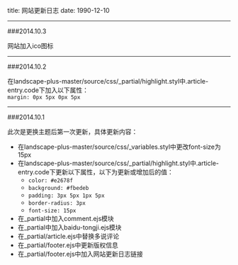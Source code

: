 title: 网站更新日志
date: 1990-12-10

---

###2014.10.3

网站加入ico图标

---

###2014.10.2

在landscape-plus-master/source/css/_partial/highlight.styl中.article-entry.code下加入以下属性：  
	`margin: 0px 5px 0px 5px`

---
###2014.10.1

此次是更换主题后第一次更新，具体更新内容：

* 在landscape-plus-master/source/css/_variables.styl中更改font-size为15px
* 在landscape-plus-master/source/css/_partial/highlight.styl中.article-entry.code下更新以下属性，以下为更新或增加后的值：  
	* `color: #e2678f`
	* `background: #fbedeb`
	* `padding: 3px 5px 1px 5px`
	* `border-radius: 3px`
	* `font-size: 15px`
* 在_partial中加入comment.ejs模块
* 在_partial中加入baidu-tongji.ejs模块
* 在_partial/article.ejs中替换多说评论
* 在_partial/footer.ejs中更新版权信息
* 在_partial/footer.ejs中加入网站更新日志链接